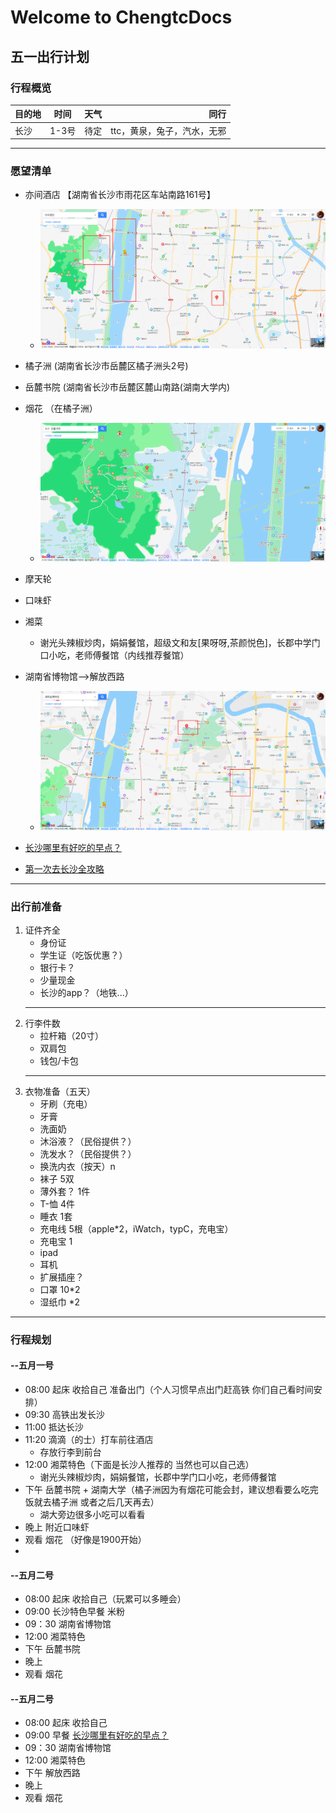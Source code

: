 # Welcome to ChengtcDocs

## 五一出行计划

### 行程概览
目的地|时间|天气|同行
--|:--:|--:|--:
长沙|1-3号|待定|ttc，黄泉，兔子，汽水，无邪

---
### 愿望清单
 - 亦间酒店 【湖南省长沙市雨花区车站南路161号】
    -  <img src="./images/2.png" alt="亦间酒店" style="zoom:50%;" />
 - 橘子洲 (湖南省长沙市岳麓区橘子洲头2号)
 - 岳麓书院 (湖南省长沙市岳麓区麓山南路(湖南大学内)
 - 烟花 （在橘子洲）
    - <img src="./images/1.png" alt="岳麓书院" style="zoom:50%;" />
 - 摩天轮
 - 口味虾 
 - 湘菜 
    - 谢光头辣椒炒肉，娟娟餐馆，超级文和友[果呀呀,茶颜悦色]，长郡中学门口小吃，老师傅餐馆（内线推荐餐馆）
 - 湖南省博物馆-->解放西路
    - <img src="./images/3.png" alt="湖南省博物馆" style="zoom:50%;" />

 - [长沙哪里有好吃的早点？](https://www.zhihu.com/question/54173439)

 - [第一次去长沙全攻略](https://m.mafengwo.cn/mmobile/guidepolymeric/detail?id=1110000008477146461)
 ---
### 出行前准备
<!--  -->
1. 证件齐全
    - 身份证
    - 学生证（吃饭优惠？）
    - 银行卡？
    - 少量现金
    - 长沙的app？（地铁...）
    ***
2. 行李件数
    - 拉杆箱（20寸）
    - 双肩包
    - 钱包/卡包
    ***
3. 衣物准备（五天）
    - 牙刷（充电）
    - 牙膏
    - 洗面奶 
    - 沐浴液？（民俗提供？）
    - 洗发水？（民俗提供？）
    - 换洗内衣（按天）n
    - 袜子 5双
    - 薄外套？ 1件
    - T-恤 4件
    - 睡衣 1套
    - 充电线 5根（apple*2，iWatch，typC，充电宝）
    - 充电宝 1
    - ipad
    - 耳机
    - 扩展插座？
    - 口罩 10*2
    - 湿纸巾 *2
---
### 行程规划
#### --五月一号
- 08:00 起床 收拾自己 准备出门（个人习惯早点出门赶高铁 你们自己看时间安排）  
- 09:30 高铁出发长沙
- 11:00 抵达长沙
- 11:20 滴滴（的士）打车前往酒店
    - 存放行李到前台
- 12:00 湘菜特色（下面是长沙人推荐的 当然也可以自己选）
    - 谢光头辣椒炒肉，娟娟餐馆，长郡中学门口小吃，老师傅餐馆
- 下午 岳麓书院 + 湖南大学（橘子洲因为有烟花可能会封，建议想看要么吃完饭就去橘子洲 或者之后几天再去）
    - 湖大旁边很多小吃可以看看
- 晚上 附近口味虾
- 观看 烟花 （好像是1900开始）
- 
#### --五月二号
- 08:00 起床 收拾自己（玩累可以多睡会）
- 09:00 长沙特色早餐 米粉
- 09：30 湖南省博物馆
- 12:00 湘菜特色
- 下午 岳麓书院
- 晚上 
- 观看 烟花
#### --五月二号
- 08:00 起床 收拾自己
- 09:00 早餐 [长沙哪里有好吃的早点？](https://www.zhihu.com/question/54173439)
- 09：30 湖南省博物馆
- 12:00 湘菜特色
- 下午 解放西路
- 晚上 
- 观看 烟花